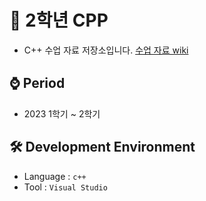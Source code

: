 # 📁 2학년 CPP
- C++ 수업 자료 저장소입니다. [수업 자료 wiki](https://github.com/MsEmily1020/CPP_Class/wiki/%EC%88%98%EC%97%85-%EB%82%B4%EC%9A%A9-%EB%A7%81%ED%81%AC)

## ⌚ Period
 - 2023 1학기 ~ 2학기

## 🛠 Development Environment
  - Language : `c++` 
  - Tool : `Visual Studio`
